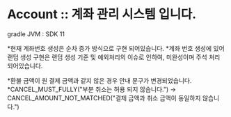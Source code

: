 # Account :: 계좌 관리 시스템 입니다.
gradle JVM : SDK 11

*현재 계좌번호 생성은 순차 증가 방식으로 구현 되어있습니다.
*계좌 번호 생성에 있어 랜덤 생성 구현은 랜덤 생성 기준 및 예외처리의 이슈로 인하여, 미완성이며 주석 처리 되어있습니다. 

*환불 금액이 원 결제 금액과 같지 않은 경우 안내 문구가 변경되었습니다. 
*CANCEL_MUST_FULLY("부분 취소는 허용 되지 않습니다.") -> CANCEL_AMOUNT_NOT_MATCHED("결제 금액과 취소 금액이 동일하지 않습니다.")
